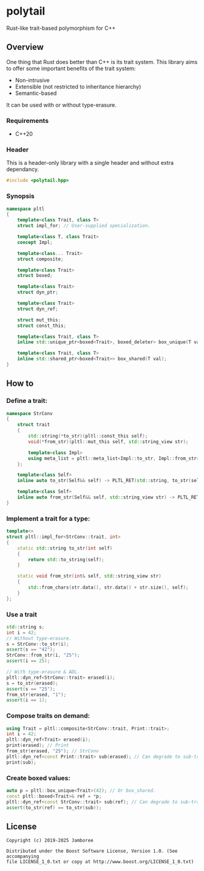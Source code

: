 polytail
========
Rust-like trait-based polymorphism for C++

## Overview
One thing that Rust does better than C++ is its trait system. This library aims
to offer some important benefits of the trait system:

* Non-intrusive
* Extensible (not restricted to inheritance hierarchy)
* Semantic-based

It can be used with or without type-erasure.

### Requirements
- C++20

### Header
This is a header-only library with a single header and without extra dependancy.
```c++
#include <polytail.hpp>
```
### Synopsis
```c++
namespace pltl
{
    template<class Trait, class T>
    struct impl_for; // User-supplied specialization.

    template<class T, class Trait>
    concept Impl;

    template<class... Trait>
    struct composite;

    template<class Trait>
    struct boxed;

    template<class Trait>
    struct dyn_ptr;

    template<class Trait>
    struct dyn_ref;

    struct mut_this;
    struct const_this;

    template<class Trait, class T>
    inline std::unique_ptr<boxed<Trait>, boxed_deleter> box_unique(T val);

    template<class Trait, class T>
    inline std::shared_ptr<boxed<Trait>> box_shared(T val);
}
```

## How to
### Define a trait:
```c++
namespace StrConv
{
    struct trait
    {
        std::string(*to_str)(pltl::const_this self);
        void(*from_str)(pltl::mut_this self, std::string_view str);

        template<class Impl>
        using meta_list = pltl::meta_list<Impl::to_str, Impl::from_str>;
    };

    template<class Self>
    inline auto to_str(Self&& self) -> PLTL_RET(std::string, to_str(self));

    template<class Self>
    inline auto from_str(Self&& self, std::string_view str) -> PLTL_RET(void, from_str(self, str));
}
```

### Implement a trait for a type:
```c++
template<>
struct pltl::impl_for<StrConv::trait, int>
{
    static std::string to_str(int self)
    {
        return std::to_string(self);
    }

    static void from_str(int& self, std::string_view str)
    {
        std::from_chars(str.data(), str.data() + str.size(), self);
    }
};
```

### Use a trait
```c++
std::string s;
int i = 42;
// Without type-erasure.
s = StrConv::to_str(i);
assert(s == "42");
StrConv::from_str(i, "25");
assert(i == 25);

// With type-erasure & ADL.
pltl::dyn_ref<StrConv::trait> erased(i);
s = to_str(erased);
assert(s == "25");
from_str(erased, "1");
assert(i == 1);
```

### Compose traits on demand:
```c++
using Trait = pltl::composite<StrConv::trait, Print::trait>;
int i = 42;
pltl::dyn_ref<Trait> erased(i);
print(erased); // Print
from_str(erased, "25"); // StrConv
pltl::dyn_ref<const Print::trait> sub(erased); // Can degrade to sub-trait.
print(sub);
```

### Create boxed values:
```c++
auto p = pltl::box_unique<Trait>(42); // Or box_shared.
const pltl::boxed<Trait>& ref = *p;
pltl::dyn_ref<const StrConv::trait> sub(ref); // Can degrade to sub-trait.
assert(to_str(ref) == to_str(sub));
```

## License

    Copyright (c) 2019-2025 Jamboree

    Distributed under the Boost Software License, Version 1.0. (See accompanying
    file LICENSE_1_0.txt or copy at http://www.boost.org/LICENSE_1_0.txt)